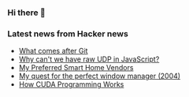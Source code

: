 ### Hi there 👋

<!--
**arashid-sh/arashid-sh** is a ✨ _special_ ✨ repository because its `README.md` (this file) appears on your GitHub profile.

Here are some ideas to get you started:

- 🔭 I’m currently working on ...
- 🌱 I’m currently learning ...
- 👯 I’m looking to collaborate on ...
- 🤔 I’m looking for help with ...
- 💬 Ask me about ...
- 📫 How to reach me: ...
- 😄 Pronouns: ...
- ⚡ Fun fact: ...
-->

### Latest news from Hacker news
<!-- BLOG-POST-LIST:START -->
- [What comes after Git](https://matt-rickard.com/what-comes-after-git/)
- [Why can&#39;t we have raw UDP in JavaScript?](https://www.computerenhance.com/p/no-really-why-cant-we-have-raw-udp)
- [My Preferred Smart Home Vendors](https://chrisx.xyz/blog/my-preferred-smart-home-vendors/)
- [My quest for the perfect window manager &lpar;2004&rpar;](http://ironphoenix.org/fvwm/)
- [How CUDA Programming Works](https://www.nvidia.com/en-us/on-demand/session/gtcspring22-s41487/)
<!-- BLOG-POST-LIST:END -->
